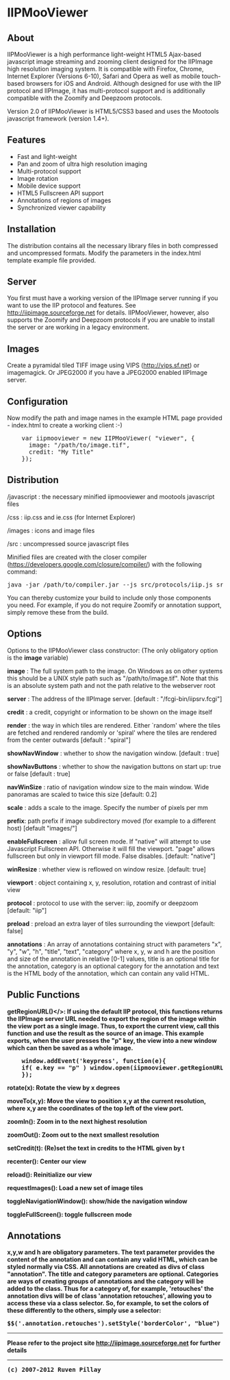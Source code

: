 IIPMooViewer
============

About
-----
IIPMooViewer is a high performance light-weight HTML5 Ajax-based javascript image streaming and zooming client designed for the IIPImage high resolution imaging system. It is compatible with Firefox, Chrome, Internet Explorer (Versions 6-10), Safari and Opera as well as mobile touch-based browsers for iOS and Android. Although designed for use with the IIP protocol and IIPImage, it has multi-protocol support and is additionally compatible with the Zoomify and Deepzoom protocols.

Version 2.0 of IIPMooViewer is HTML5/CSS3 based and uses the Mootools javascript framework (version 1.4+). 

Features
--------
* Fast and light-weight
* Pan and zoom of ultra high resolution imaging
* Multi-protocol support
* Image rotation
* Mobile device support
* HTML5 Fullscreen API support
* Annotations of regions of images
* Synchronized viewer capability

Installation
------------
The distribution contains all the necessary library files in both compressed and uncompressed formats. Modify the parameters in the index.html template example file provided.

Server
------
You first must have a working version of the IIPImage server running if you want to use the IIP protocol and features. See http://iipimage.sourceforge.net for details. IIPMooViewer, however, also supports the Zoomify and Deepzoom protocols if you are unable to install the server or are working in a legacy environment.

Images
------
Create a pyramidal tiled TIFF image using VIPS (http://vips.sf.net) or 
imagemagick. Or JPEG2000 if you have a JPEG2000 enabled IIPImage server.

Configuration
-------------
Now modify the path and image names in the example HTML page provided - index.html to create a working client :-)
<pre>
    var iipmooviewer = new IIPMooViewer( "viewer", {
	  image: "/path/to/image.tif",
	  credit: "My Title"
    });
</pre>


Distribution
------------
/javascript : the necessary minified iipmooviewer and mootools javascript files

/css : iip.css and ie.css (for Internet Explorer)

/images : icons and image files

/src : uncompressed source javascript files

Minified files are created with the closer compiler (https://developers.google.com/closure/compiler/) with the following command:
<pre>
java -jar /path/to/compiler.jar --js src/protocols/iip.js src/protocols/zoomify.js src/protocols/deepzoom.js src/iipmooviewer-2.0.js src/annotations.js src/lang/help.en.js --js_output_file javascript/iipmooviewer-2.0-compressed.js --compilation_level SIMPLE_OPTIMIZATIONS
</pre>

You can thereby customize your build to include only those components you need. For example, if you do not require Zoomify or annotation support, simply remove these from the build.

Options
-------

Options to the IIPMooViewer class constructor: (The only obligatory 
option is the <b>image</b> variable)

<b>image</b> : The full system path to the image. On Windows as on other systems this 
       should be a UNIX style path such as "/path/to/image.tif". Note that this is an
       absolute system path and not the path relative to the webserver root

<b>server</b> : The address of the IIPImage server. [default : "/fcgi-bin/iipsrv.fcgi"]

<b>credit</b> : a credit, copyright or information to be shown on the image itself

<b>render</b> : the way in which tiles are rendered. Either `random' where the 
        tiles are fetched and rendered randomly or 'spiral' where the 
        tiles are rendered from the center outwards [default : "spiral"]

<b>showNavWindow</b> : whether to show the navigation window. [default : true]

<b>showNavButtons</b> : whether to show the navigation buttons on start up: true 
        or false [default : true]

<b>navWinSize</b> : ratio of navigation window size to the main window.
	Wide panoramas are scaled to twice this size [default: 0.2]

<b>scale</b> : adds a scale to the image. Specify the number of pixels per mm

<b>prefix</b>: path prefix if image subdirectory moved (for example to a different host) [default "images/"]

<b>enableFullscreen</b> : allow full screen mode. If "native" will attempt to use Javascript Fullscreen API. Otherwise it will fill the viewport. "page" allows fullscreen but only in viewport fill mode. False disables. [default: "native"]

<b>winResize</b> : whether view is reflowed on window resize. [default: true]

<b>viewport</b> : object containing x, y, resolution, rotation and contrast of initial view

<b>protocol</b> : protocol to use with the server: iip, zoomify or deepzoom [default: "iip"]

<b>preload</b> : preload an extra layer of tiles surrounding the viewport [default: false]

<b>annotations</b> : An array of annotations containing struct with parameters "x", "y", "w", "h", "title", "text", "category" where x, y, w and h are the position and size of the annotation in relative [0-1] values, title is an optional title for the annotation, category is an optional category for the annotation and text is the HTML body of the annotation, which can contain any valid HTML.

Public Functions
----------------

<b>getRegionURL()</>: If using the default IIP protocol, this functions returns the IIPImage server URL needed to export the region of the image within the view port as a single image. Thus, to export the current view, call this function and use the result as the source of an image. This example exports, when the user presses the "p" key, the view into a new window which can then be saved as a whole image.
<pre>
    window.addEvent('keypress', function(e){
	if( e.key == "p" ) window.open(iipmooviewer.getRegionURL());
    });
</pre>

<b>rotate(x)</b>: Rotate the view by x degrees

<b>moveTo(x,y)</b>: Move the view to position x,y at the current resolution, where x,y are the coordinates of the top left of the view port.

<b>zoomIn()</b>: Zoom in to the next highest resolution

<b>zoomOut()</b>: Zoom out to the next smallest resolution

<b>setCredit(t)</b>: (Re)set the text in credits to the HTML given by t

<b>recenter()</b>: Center our view

<b>reload()</b>: Reinitialize our view

<b>requestImages()</b>: Load a new set of image tiles

<b>toggleNavigationWindow()</b>: show/hide the navigation window

<b>toggleFullScreen()</b>: toggle fullscreen mode


Annotations
-----------
x,y,w and h are obligatory parameters. The text parameter provides the content of the annotation and can contain any valid HTML, which can be styled normally via CSS. All annotations are created as divs of class "annotation".
The title and category parameters are optional. Categories are ways of creating groups of annotations and the category will be added to the class. Thus for a category of, for example, 'retouches' the annotation divs will be of class 'annotation retouches', allowing you to access these via a class selector. So, for example, to set the colors of these differently to the others, simply use a selector:
<pre>
$$('.annotation.retouches').setStyle('borderColor', "blue")
</pre>


------------------------------------------------------------------------------------
Please refer to the project site http://iipimage.sourceforge.net for further details

------------------------------------------------------------------------------------

<pre>(c) 2007-2012 Ruven Pillay <ruven@users.sourceforge.net></pre>

